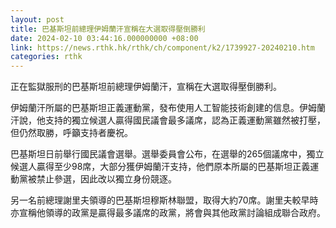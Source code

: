 ```yaml
---
layout: post
title: 巴基斯坦前總理伊姆蘭汗宣稱在大選取得壓倒勝利
date: 2024-02-10 03:44:16.000000000 +08:00
link: https://news.rthk.hk/rthk/ch/component/k2/1739927-20240210.htm
categories: rthk
---
```


正在監獄服刑的巴基斯坦前總理伊姆蘭汗，宣稱在大選取得壓倒勝利。

伊姆蘭汗所屬的巴基斯坦正義運動黨，發布使用人工智能技術創建的信息。伊姆蘭汗說，他支持的獨立候選人贏得國民議會最多議席，認為正義運動黨雖然被打壓，但仍然取勝，呼籲支持者慶祝。

巴基斯坦日前舉行國民議會選舉。選舉委員會公布，在選舉的265個議席中，獨立候選人贏得至少98席，大部分獲伊姆蘭汗支持，他們原本所屬的巴基斯坦正義運動黨被禁止參選，因此改以獨立身份競逐。

另一名前總理謝里夫領導的巴基斯坦穆斯林聯盟，取得大約70席。謝里夫較早時亦宣稱他領導的政黨是贏得最多議席的政黨，將會與其他政黨討論組成聯合政府。
